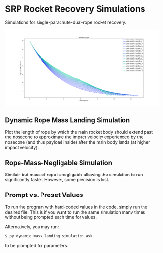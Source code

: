 # SRP Rocket Recovery Simulations
Simulations for single-parachute-dual-rope rocket recovery. 

![Figure 1](Figure_2.png)

## Dynamic Rope Mass Landing Simulation
Plot the length of rope by which the main rocket body should extend past the nosecone to approximate the impact velocity experienced by the nosecone (and thus payload inside) after the main body lands (at higher impact velocity).

## Rope-Mass-Negligable Simulation
Similair, but mass of rope is negligable allowing the simulation to run significantly faster. However, some precision is lost.

## Prompt vs. Preset Values
To run the program with hard-coded values in the code, simply run the desired file. This is if you want to run the same simulation many times without being prompted each time for values.

Alternatively, you may run:
```bash
$ py dynamic_mass_landing_simulation ask
```
to be prompted for parameters.
